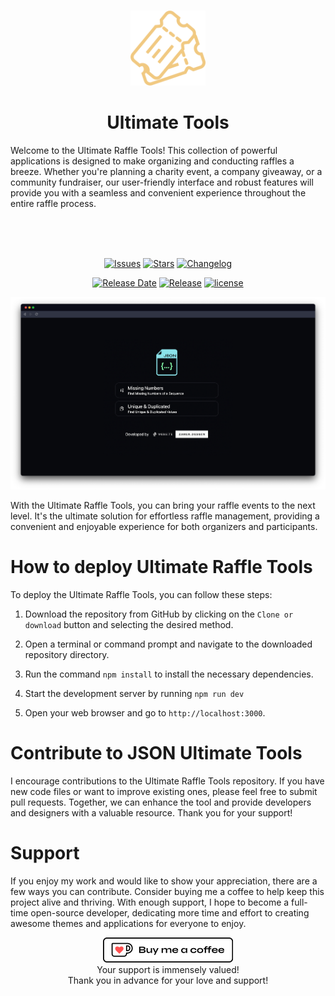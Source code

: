 <br>
<p align="center">
<img width="120" height="120" src="https://raw.githubusercontent.com/zaheralmajed/ultimate-raffle-tools/main/public/logo.png" alt="JSON Ultimate Tools">
</p>

<h1 align="center">
Ultimate Tools
</h1>
Welcome to the Ultimate Raffle Tools! This collection of powerful applications is designed to make organizing and conducting raffles a breeze. Whether you're planning a charity event, a company giveaway, or a community fundraiser, our user-friendly interface and robust features will provide you with a seamless and convenient experience throughout the entire raffle process.

<br><br><br>

<div  align="center">

[![Issues](https://img.shields.io/github/issues/zaheralmajed/ultimate-raffle-tools?logo=gitbook&style=for-the-badge&labelColor=%2308090E&logoColor=%23fbfcfc&color=%23F18196&label=Issues)](https://github.com/zaheralmajed/ultimate-raffle-tools/issues)
[![Stars](https://img.shields.io/github/stars/zaheralmajed/ultimate-raffle-tools?logo=github&style=for-the-badge&labelColor=%2308090E&color=%23AB8BEB&label=Stars)](https://github.com/zaheralmajed/ultimate-raffle-tools/stargazers)
[![Changelog](https://img.shields.io/badge/dynamic/json?url=https%3A%2F%2Fraw.githubusercontent.com%2Fzaheralmajed%2Fultimate-raffle-tools%2Fmain%2Fpackage.json&query=version&style=for-the-badge&logo=github&logoColor=%23FBFCFC&label=changelog&labelColor=%2308090E&color=%23F1C981)](https://github.com/zaheralmajed/ultimate-raffle-tools/blob/master/CHANGELOG.md)

</div>
<div  align="center">

[![Release Date](https://img.shields.io/badge/dynamic/json?url=https%3A%2F%2Fraw.githubusercontent.com%2Fzaheralmajed%2Fultimate-raffle-tools%2Fmain%2Fpackage.json&query=releasedDate&style=for-the-badge&logo=github&logoColor=%23FBFCFC&label=release%20date&labelColor=%2308090E&color=%23F19A81)](https://github.com/zaheralmajed/ultimate-raffle-tools/releases/tag/1.0.0)
[![Release](https://img.shields.io/badge/dynamic/json?url=https%3A%2F%2Fraw.githubusercontent.com%2Fzaheralmajed%2Fultimate-raffle-tools%2Fmain%2Fpackage.json&query=%24.version&style=for-the-badge&logo=github&logoColor=%23FBFCFC&label=version&labelColor=%2308090E&color=%238BE3EB)](https://github.com/zaheralmajed/ultimate-raffle-tools/releases/tag/1.0.0)
[![license](https://img.shields.io/badge/dynamic/json?url=https%3A%2F%2Fraw.githubusercontent.com%2Fzaheralmajed%2Fultimate-raffle-tools%2Fmain%2Fpackage.json&query=license&style=for-the-badge&logo=github&logoColor=%23FBFCFC&label=license&labelColor=%2308090E&color=%23BCF181)](https://github.com/zaheralmajed/ultimate-raffle-tools/blob/main/LICENSE)

</div>

<p align="center">
<img  src="https://raw.githubusercontent.com/zaheralmajed/json-ultimate-tools/main/public/screenshot.png" alt="Screenshot">
</p>

With the Ultimate Raffle Tools, you can bring your raffle events to the next level. It's the ultimate solution for effortless raffle management, providing a convenient and enjoyable experience for both organizers and participants.

# How to deploy Ultimate Raffle Tools

To deploy the Ultimate Raffle Tools, you can follow these steps:

1. Download the repository from GitHub by clicking on the `Clone or download` button and selecting the desired method.

2. Open a terminal or command prompt and navigate to the downloaded repository directory.

3. Run the command `npm install` to install the necessary dependencies.

4. Start the development server by running `npm run dev`

5. Open your web browser and go to `http://localhost:3000`.

# Contribute to JSON Ultimate Tools

I encourage contributions to the Ultimate Raffle Tools repository. If you have new code files or want to improve existing ones, please feel free to submit pull requests. Together, we can enhance the tool and provide developers and designers with a valuable resource. Thank you for your support!

# Support

If you enjoy my work and would like to show your appreciation, there are a few ways you can contribute.
Consider buying me a coffee to help keep this project alive and thriving. With enough support, I hope to become a full-time open-source developer, dedicating more time and effort to creating awesome themes and applications for everyone to enjoy.

<p align="center">
<a href='https://ko-fi.com/B0B0RB60R' target='_blank'><img height='40' style='border:0px;height:40px;' src='public/donate.png' border='0' alt='Buy Me a Coffee at ko-fi.com' /></a>
<br>
Your support is immensely valued!<br>
Thank you in advance for your love and support!

</p>
